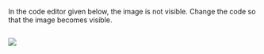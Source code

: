 In the code editor given below, the
image is not visible. Change the code
so that the image becomes visible.

<codeblock language="html" type="exercise" testMode="fixedInput">
<code>
<img scr="https://ik.imagekit.io/d9mvewbju/Course/BigbinaryAcademy/download_d1dKbP6V8.avif">
</code>

<solution>
<img src="https://ik.imagekit.io/d9mvewbju/Course/BigbinaryAcademy/download_d1dKbP6V8.avif">
</solution>
</codeblock>
